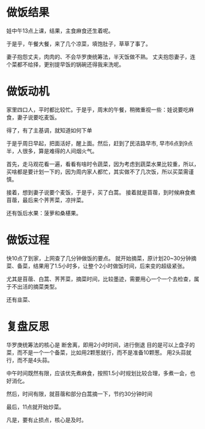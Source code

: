 # 做饭结果
娃中午13点上课，结果，主食麻食还生着呢。

于是乎，午餐大餐，来了几个凉菜，填饱肚子，草草了事了。


妻子抱怨丈夫，肉肉的、不会华罗庚统筹法，半天饭做不熟。
丈夫抱怨妻子，连个菜都不给择，更别提早饭的锅碗还得我来洗呢。

# 做饭动机
家里四口人，平时都比较忙。于是乎，周末的午餐，稍微重视一些：娃说要吃麻食，妻子说要吃麦饭。

得了，有了主基调，就知道如何下单

于是乎周日早起，把面活好，醒上面。然后，赶到了民洁路早市, 早市6点到9点半，人很多，算是难得的人间烟火气。

首先，走马观花看一遍，看看有啥时令蔬菜，因为考虑到蔬菜水果比较重，所以，买啥都是要计划一下的，因为周内家人都忙，其实做不了几次饭，所以买菜需谨慎。

接着，想到妻子说要个麦饭，于是乎，买了白蒿。 接着就是苜蓿，到时候麻食煮苜蓿，最后来个荠荠菜，凉拌菜。

还有饭后水果：菠萝和桑椹果。

# 做饭过程
快10点了到家，上网查了几分钟做饭的要点。
就开始摘菜，原计划20~30分钟摘菜、备菜，结果用了1.5小时多，让整个2小时做饭时间，后来变的超级紧张。

尤其是苜蓿、白蒿、荠荠菜，摘菜时间，比较墨迹，需要用心一个一个去检查，属于不出活的摘菜类型。

还有韭菜、

# 复盘反思
华罗庚统筹法的核心是 断舍离，即用2小时时间，进行倒退
目的是可以上盘子的菜，而不是一个一个备菜，比如用2颗葱就行，而不是准备10颗葱。 用2头蒜就行，而不是4头蒜。

中午时间既然有限，应该优先煮麻食，按照1.5小时规划比较合理，多煮一会，也好消化。

然后，时间有限，就苜蓿和部分白蒿摘一下，节约30分钟时间

最后，11点就开始炒菜。 

凡是，要有止损点，核心是及时。